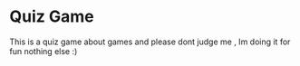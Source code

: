 # Quiz Game
This is a quiz game about games and please dont judge me , Im doing it for fun nothing else :)
